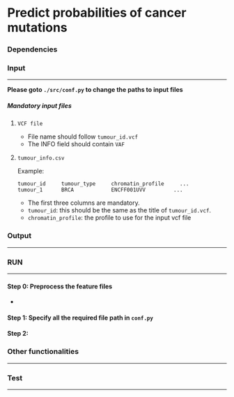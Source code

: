 # Predict probabilities of cancer mutations 

### Dependencies

### Input
---
**Please goto `./src/conf.py` to change the paths to input files**

##### Mandatory input files

1. `VCF file` 
    * File name should follow `tumour_id.vcf`
    * The INFO field should contain `VAF`
2. `tumour_info.csv`

    Example:
    ```
    tumour_id     tumour_type     chromatin_profile     ...
    tumour_1      BRCA            ENCFF001UVV         ...
    ```
    * The first three columns are mandatory. 
    * `tumour_id`: this should be the same as the title of `tumour_id.vcf`.
    * `chromatin_profile`: the profile to use for the input vcf file


### Output
---




### RUN
---

#### Step 0: Preprocess the feature files 
* 


#### Step 1: Specify all the required file path in `conf.py`

#### Step 2: 


### Other functionalities
---


### Test
---

